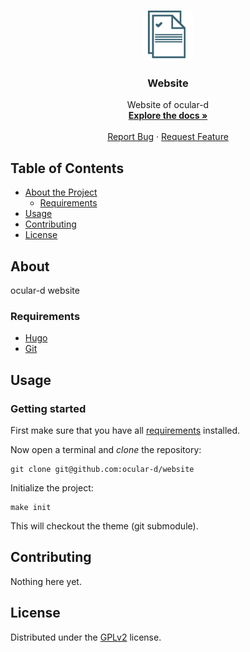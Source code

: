 <!-- PROJECT LOGO -->
<br />
<p align="center">
  <a href="https://github.com/ocular-d/website">
    <img src="static/images/logos/ocular-d-logo.png" alt="Logo" width="80" height="80">
  </a>

  <h3 align="center">Website</h3>

  <p align="center">
    Website of ocular-d
    <br />
    <a href="https://github.com/ocular-d/website"><strong>Explore the docs »</strong></a>
    <br />
    <br />
    <a href="https://github.com/ocular-d/website/issues">Report Bug</a>
    ·
    <a href="https://github.com/ocular-d/website/issues">Request Feature</a>
  </p>
</p>

<!-- TABLE OF CONTENTS -->
## Table of Contents

- [About the Project](#about)
  - [Requirements](#requirements)
- [Usage](#usage)
- [Contributing](#contributing)
- [License](#license)

<!-- ABOUT THE PROJECT -->
## About

ocular-d website

### Requirements

- [Hugo](https://gohugo.io/ "Link to website of Hugo")
- [Git](https://git-scm.com/ "Link to website of Git")

## Usage

### Getting started

First make sure that you have all [requirements](#requirements) installed.

Now open a terminal and *clone* the repository:

```shell
git clone git@github.com:ocular-d/website
```

Initialize the project:

```shell
make init
```

This will checkout the theme (git submodule).

## Contributing

Nothing here yet.

## License

Distributed under the [GPLv2](https://www.gnu.org/licenses/old-licenses/gpl-2.0.en.html "Link to license") license.

